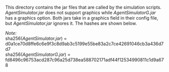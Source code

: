 This directory contains the jar files that are called by the simulation scripts.
*AgentSimulator.jar* does not support graphics while *AgentSimulatorG.jar* has a graphics option.
Both jars take in a graphics field in their config file, but *AgentSimulator.jar* ignores it.
The hashes are shown below.

*Note:*\
sha256(*AgentSimulator.jar*)  = d0a1ce70d8ffe6c6e9f3c8d9ab3c5199e55be83a2c7ce42691046cb3a436d7d7\
sha256(*AgentSimulatorG.jar*) = fd8496c96753acd287c96a25d738ea588702171adf44f12534990811c1d9a678
